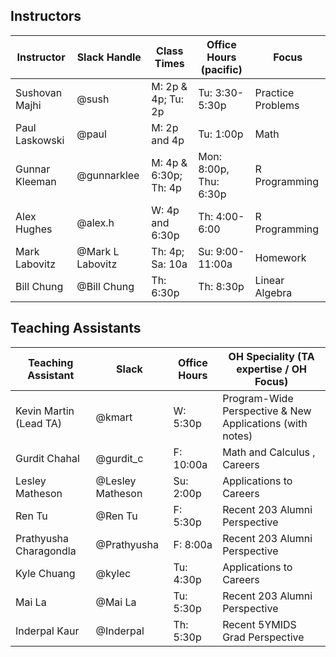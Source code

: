 ## Instructors 

| Instructor                              | Slack Handle     | Class Times           | Office Hours (pacific) | Focus             |
|-----------------------------------------|------------------|-----------------------|------------------------|-------------------|
| Sushovan Majhi                          | @sush            | M: 2p & 4p; Tu: 2p    | Tu: 3:30-5:30p         | Practice Problems |
| Paul Laskowski                          | @paul            | M: 2p and 4p          | Tu: 1:00p              | Math              |
| Gunnar Kleeman                          | @gunnarklee      | M: 4p & 6:30p; Th: 4p | Mon: 8:00p, Thu: 6:30p | R Programming     |
| Alex Hughes                             | @alex.h          | W: 4p and 6:30p       | Th: 4:00-6:00          | R Programming     |
| Mark Labovitz                           | @Mark L Labovitz | Th: 4p; Sa: 10a       | Su: 9:00-11:00a        | Homework          |
| Bill Chung                              | @Bill Chung      | Th: 6:30p             | Th: 8:30p              | Linear Algebra    |

## Teaching Assistants

| Teaching Assistant     | Slack            | Office Hours | OH Speciality (TA expertise / OH Focus)                  |
|------------------------|------------------|--------------|----------------------------------------------------------|
| Kevin Martin (Lead TA) | @kmart           | W: 5:30p     | Program-Wide Perspective & New Applications (with notes) |
| Gurdit Chahal          | @gurdit_c        | F: 10:00a     | Math and Calculus , Careers                              |
| Lesley Matheson        | @Lesley Matheson | Su: 2:00p    | Applications to Careers                                  |
| Ren Tu                 | @Ren Tu          | F: 5:30p     | Recent 203 Alumni Perspective                            |
| Prathyusha Charagondla | @Prathyusha      | F: 8:00a     | Recent 203 Alumni Perspective                            |
| Kyle Chuang            | @kylec           | Tu: 4:30p    | Applications to Careers                                  |
| Mai La                 | @Mai La          | Tu: 5:30p    | Recent 203 Alumni Perspective                            |
| Inderpal Kaur          | @Inderpal        | Th: 5:30p    | Recent 5YMIDS Grad Perspective                           |
